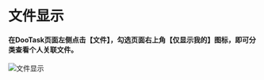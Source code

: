 # 文件显示

#### 在DooTask页面左侧点击【文件】，勾选页面右上角【仅显示我的】图标，即可分类查看个人关联文件。

![文件显示](/img/light/help_pic_file5.png)